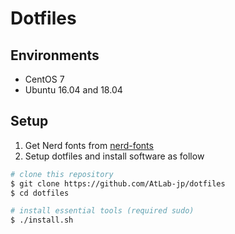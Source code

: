 Dotfiles
========

## Environments
- CentOS 7
- Ubuntu 16.04 and 18.04


## Setup
1. Get Nerd fonts from [nerd-fonts](https://github.com/ryanoasis/nerd-fonts)
2. Setup dotfiles and install software as follow
```sh
# clone this repository
$ git clone https://github.com/AtLab-jp/dotfiles
$ cd dotfiles

# install essential tools (required sudo)
$ ./install.sh
```
